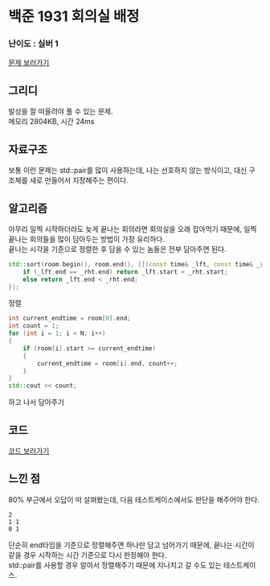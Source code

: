 # 백준 1931 회의실 배정
 
### 난이도 : 실버 1
[문제 보러가기](https://www.acmicpc.net/problem/1931)
  
## 그리디
발상을 잘 떠올려야 풀 수 있는 문제.  
메모리 	2804KB, 시간 24ms
  
  
## 자료구조
보통 이런 문제는 std::pair를 많이 사용하는데, 나는 선호하지 않는 방식이고, 대신 구조체를 새로 만들어서 지정해주는 편이다.  

## 알고리즘
아무리 일찍 시작하더라도 늦게 끝나는 회의라면 회의실을 오래 잡아먹기 때문에, 일찍 끝나는 회의들을 많이 담아두는 방법이 가장 유리하다.  
끝나는 시각을 기준으로 정렬한 후 담을 수 있는 놈들은 전부 담아주면 된다.
```c++
std::sort(room.begin(), room.end(), [](const time& _lft, const time& _rht)->bool {
    if (_lft.end == _rht.end) return _lft.start < _rht.start;
    else return _lft.end < _rht.end;
});	
```
정렬
```c++
int current_endtime = room[0].end;
int count = 1;
for (int i = 1; i < N; i++) 
{
    if (room[i].start >= current_endtime) 
    {
        current_endtime = room[i].end, count++;
    }
}
std::cout << count;
```
하고 나서 담아주기

## 코드
[코드 보러가기](./boj1931.cpp)

## 느낀 점
80% 부근에서 오답이 떠 살펴봤는데, 다음 테스트케이스에서도 판단을 해주어야 한다.  
```
2
1 1
0 1
```
단순히 end타임을 기준으로 정렬해주면 하나만 담고 넘어가기 때문에, 끝나는 시간이 같을 경우 시작하는 시간 기준으로 다시 판정해야 한다.  
std::pair를 사용할 경우 알아서 정렬해주기 때문에 지나치고 갈 수도 있는 테스트케이스.